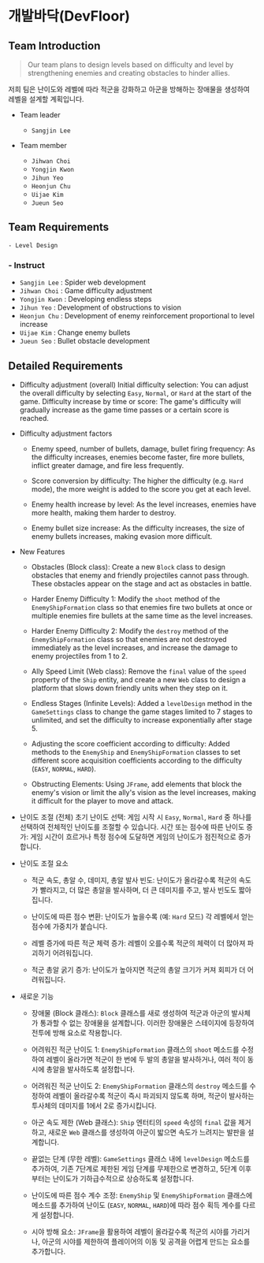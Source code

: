 # 개발바닥(DevFloor)

## Team Introduction
> Our team plans to design levels based on difficulty and level by strengthening enemies and creating obstacles to hinder allies.

저희 팀은 난이도와 레벨에 따라 적군을 강화하고 아군을 방해하는 장애물을 생성하여 레벨을 설계할 계획입니다.


- Team leader
    - `Sangjin Lee`

- Team member
    - `Jihwan Choi`
    - `Yongjin Kwon`
    - `Jihun Yeo`
    - `Heonjun Chu`
    - `Uijae Kim`
    - `Jueun Seo`

## Team Requirements
    - Level Design

### - Instruct

- `Sangjin Lee` : Spider web development
- `Jihwan Choi` : Game difficulty adjustment
- `Yongjin Kwon` : Developing endless steps
- `Jihun Yeo`  : Development of obstructions to vision
- `Heonjun Chu` : Development of enemy reinforcement proportional to level increase
- `Uijae Kim` : Change enemy bullets
- `Jueun Seo` : Bullet obstacle development

## Detailed Requirements

- Difficulty adjustment (overall)
  Initial difficulty selection: You can adjust the overall difficulty by selecting `Easy`, `Normal`, or `Hard` at the start of the game.
  Difficulty increase by time or score: The game's difficulty will gradually increase as the game time passes or a certain score is reached.

- Difficulty adjustment factors

  - Enemy speed, number of bullets, damage, bullet firing frequency:
    As the difficulty increases, enemies become faster, fire more bullets, inflict greater damage, and fire less frequently.

  - Score conversion by difficulty:
    The higher the difficulty (e.g. `Hard` mode), the more weight is added to the score you get at each level.
  - Enemy health increase by level:
    As the level increases, enemies have more health, making them harder to destroy.
  - Enemy bullet size increase:
    As the difficulty increases, the size of enemy bullets increases, making evasion more difficult.

- New Features
  - Obstacles (Block class):
    Create a new `Block` class to design obstacles that enemy and friendly projectiles cannot pass through. These obstacles appear on the stage and act as obstacles in battle.
  - Harder Enemy Difficulty 1:
    Modify the `shoot` method of the `EnemyShipFormation` class so that enemies fire two bullets at once or multiple enemies fire bullets at the same time as the level increases.

  - Harder Enemy Difficulty 2:
    Modify the `destroy` method of the `EnemyShipFormation` class so that enemies are not destroyed immediately as the level increases, and increase the damage to enemy projectiles from 1 to 2.

  - Ally Speed Limit (Web class):
    Remove the `final` value of the `speed` property of the `Ship` entity, and create a new `Web` class to design a platform that slows down friendly units when they step on it.

  - Endless Stages (Infinite Levels):
    Added a `levelDesign` method in the `GameSettings` class to change the game stages limited to 7 stages to unlimited, and set the difficulty to increase exponentially after stage 5.

  - Adjusting the score coefficient according to difficulty:
    Added methods to the `EnemyShip` and `EnemyShipFormation` classes to set different score acquisition coefficients according to the difficulty (`EASY`, `NORMAL`, `HARD`).

  - Obstructing Elements:
    Using `JFrame`, add elements that block the enemy's vision or limit the ally's vision as the level increases, making it difficult for the player to move and attack.




- 난이도 조절 (전체)
초기 난이도 선택: 게임 시작 시 `Easy`, `Normal`, `Hard` 중 하나를 선택하여 전체적인 난이도를 조절할 수 있습니다.
시간 또는 점수에 따른 난이도 증가: 게임 시간이 흐르거나 특정 점수에 도달하면 게임의 난이도가 점진적으로 증가합니다.

- 난이도 조절 요소

  - 적군 속도, 총알 수, 데미지, 총알 발사 빈도:
난이도가 올라갈수록 적군의 속도가 빨라지고, 더 많은 총알을 발사하며, 더 큰 데미지를 주고, 발사 빈도도 짧아집니다.

  - 난이도에 따른 점수 변환:
  난이도가 높을수록 (예: `Hard` 모드) 각 레벨에서 얻는 점수에 가중치가 붙습니다.
  - 레벨 증가에 따른 적군 체력 증가:
  레벨이 오를수록 적군의 체력이 더 많아져 파괴하기 어려워집니다.
  - 적군 총알 굵기 증가:
  난이도가 높아지면 적군의 총알 크기가 커져 회피가 더 어려워집니다.

- 새로운 기능
  - 장애물 (Block 클래스):
        `Block` 클래스를 새로 생성하여 적군과 아군의 발사체가 통과할 수 없는 장애물을 설계합니다. 이러한 장애물은 스테이지에 등장하여 전투에 방해 요소로 작용합니다.
  - 어려워진 적군 난이도 1:
      `EnemyShipFormation` 클래스의 `shoot` 메소드를 수정하여 레벨이 올라가면 적군이 한 번에 두 발의 총알을 발사하거나, 여러 적이 동시에 총알을 발사하도록 설정합니다.

  - 어려워진 적군 난이도 2:
      `EnemyShipFormation` 클래스의 `destroy` 메소드를 수정하여 레벨이 올라갈수록 적군이 즉시 파괴되지 않도록 하며, 적군이 발사하는 투사체의 데미지를 1에서 2로 증가시킵니다.

  - 아군 속도 제한 (Web 클래스):
      `Ship` 엔터티의 `speed` 속성의 `final` 값을 제거하고, 새로운 `Web` 클래스를 생성하여 아군이 밟으면 속도가 느려지는 발판을 설계합니다.

  - 끝없는 단계 (무한 레벨):
      `GameSettings` 클래스 내에 `levelDesign` 메소드를 추가하여, 기존 7단계로 제한된 게임 단계를 무제한으로 변경하고, 5단계 이후부터는 난이도가 기하급수적으로 상승하도록 설정합니다.

  - 난이도에 따른 점수 계수 조정:
      `EnemyShip` 및 `EnemyShipFormation` 클래스에 메소드를 추가하여 난이도 (`EASY`, `NORMAL`, `HARD`)에 따라 점수 획득 계수를 다르게 설정합니다.

  - 시야 방해 요소:
      `JFrame`을 활용하여 레벨이 올라갈수록 적군의 시야를 가리거나, 아군의 시야를 제한하여 플레이어의 이동 및 공격을 어렵게 만드는 요소를 추가합니다.






